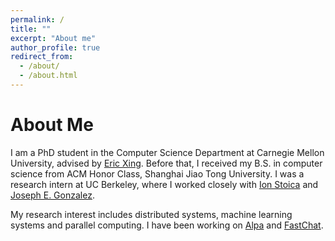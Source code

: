 ```yaml
---
permalink: /
title: ""
excerpt: "About me"
author_profile: true
redirect_from: 
  - /about/
  - /about.html
---
```

# About Me

I am a PhD student in the Computer Science Department at Carnegie Mellon University, advised by [Eric Xing](https://www.cs.cmu.edu/~epxing/). Before that, I received my B.S. in computer science from ACM Honor Class, Shanghai Jiao Tong University. I was a research intern at UC Berkeley, where I worked closely with [Ion Stoica](https://people.eecs.berkeley.edu/~istoica/) and [Joseph E. Gonzalez](https://people.eecs.berkeley.edu/~jegonzal/).

My research interest includes distributed systems, machine learning systems and parallel computing. I have been working on [Alpa](https://github.com/alpa-projects/alpa) and [FastChat](https://github.com/lm-sys/FastChat).
